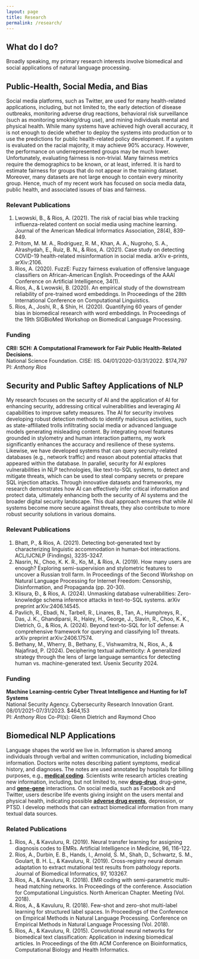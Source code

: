 ```yaml
---
layout: page
title: Research
permalink: /research/
---
```


## What do I do?
Broadly speaking, my primary research interests involve biomedical and social applications of natural language processing.


## Public-Health, Social Media, and Bias

Social media platforms, such as Twitter, are used for many health-related applications, including, but not limited to, the early detection of disease outbreaks, monitoring adverse drug reactions, behavioral risk surveillance (such as monitoring smoking/drug use), and mining individuals mental and physical health.  While many systems have achieved high overall accuracy, it is not enough to decide whether to deploy the systems into production or to use the predictions for public health-related policy development. If a system is evaluated on the racial majority, it may achieve 90% accuracy. However, the performance on underrepresented groups may be much lower. Unfortunately, evaluating fairness is non-trivial. Many fairness metrics require the demographics to be known, or at least, inferred. It is hard to estimate fairness for groups that do not appear in the training dataset. Moreover, many datasets are not large enough to contain every minority group. Hence, much of my recent work has focused on socia media data, public health, and associated issues of bias and fairness.

### Relevant Publications

1. Lwowski, B., & Rios, A. (2021). The risk of racial bias while tracking influenza-related content on social media using machine learning. Journal of the American Medical Informatics Association, 28(4), 839-849.
2. Pritom, M. M. A., Rodriguez, R. M., Khan, A. A., Nugroho, S. A., Alrashydah, E., Ruiz, B. N., & Rios, A. (2021). Case study on detecting COVID-19 health-related misinformation in social media. arXiv e-prints, arXiv:2106.
3. Rios, A. (2020). FuzzE: Fuzzy fairness evaluation of offensive language classifiers on African-American English. Proceedings of the AAAI Conference on Artificial Intelligence, 34(1).
4. Rios, A., & Lwowski, B. (2020). An empirical study of the downstream reliability of pre-trained word embeddings. In Proceedings of the 28th International Conference on Computational Linguistics.
5. Rios, A., Joshi, R., & Shin, H. (2020). Quantifying 60 years of gender bias in biomedical research with word embeddings. In Proceedings of the 19th SIGBioMed Workshop on Biomedical Language Processing.

### Funding

**CRII: SCH: A Computational Framework for Fair Public Health-Related Decisions.**<br/>
National Science Foundation. CISE: IIS. 04/01/2020-03/31/2022. \$174,797<br/>
PI: *Anthony Rios*


## Security and Public Saftey Applications of NLP
My research focuses on the security of AI and the application of AI for enhancing security, addressing critical vulnerabilities and leveraging AI capabilities to improve safety measures. The AI for security involves developing robust detection methods to identify malicious activities, such as state-affiliated trolls infiltrating social media or advanced language models generating misleading content. By integrating novel features grounded in stylometry and human interaction patterns, my work significantly enhances the accuracy and resilience of these systems. Likewise, we have developed systems that can query secruity-related databases (e.g., network traffic) and reason about potential attacks that appeared within the database. In parallel, security for AI explores vulnerabilities in NLP technologies, like text-to-SQL systems, to detect and mitigate threats, which can be used to steal company secrets or prepare SQL injection attacks. Through innovative datasets and frameworks, my research demonstrates how AI can effectively infer critical information and protect data, ultimately enhancing both the security of AI systems and the broader digital security landscape. This dual approach ensures that while AI systems become more secure against threats, they also contribute to more robust security solutions in various domains.

### Relevant Publications
1. Bhatt, P., & Rios, A. (2021). Detecting bot-generated text by characterizing linguistic accommodation in human-bot interactions. ACL/IJCNLP (Findings), 3235-3247.
2. Nasrin, N., Choo, K. K. R., Ko, M., & Rios, A. (2019). How many users are enough? Exploring semi-supervision and stylometric features to uncover a Russian troll farm. In Proceedings of the Second Workshop on Natural Language Processing for Internet Freedom: Censorship, Disinformation, and Propaganda (pp. 20-30).
3. Klisura, Đ., & Rios, A. (2024). Unmasking database vulnerabilities: Zero-knowledge schema inference attacks in text-to-SQL systems. arXiv preprint arXiv:2406.14545.
4. Pavlich, R., Ebadi, N., Tarbell, R., Linares, B., Tan, A., Humphreys, R., Das, J. K., Ghandiparsi, R., Haley, H., George, J., Slavin, R., Choo, K. K., Dietrich, G., & Rios, A. (2024). Beyond text-to-SQL for IoT defense: A comprehensive framework for querying and classifying IoT threats. arXiv preprint arXiv:2406.17574.
5. Bethany, M., Wherry, B., Bethany, E., Vishwamitra, N., Rios, A., & Najafirad, P. (2024). Deciphering textual authenticity: A generalized strategy through the lens of large language semantics for detecting human vs. machine-generated text. Usenix Security 2024.


### Funding
**Machine Learning-centric Cyber Threat Intelligence and Hunting for IoT Systems**<br/>
National Security Agency. Cybersecurity Research Innovation Grant. 08/01/2021-07/31/2023. \$464,153<br/>
PI: *Anthony Rios* Co-PI(s): Glenn Dietrich and Raymond Choo


## Biomedical NLP Applications
Language shapes the world we live in. Information is shared among individuals through verbal and written communication, including biomedical information. Doctors write notes describing patient symptoms, medical history, and diagnoses. The notes are used annotated by hospitals for billing purposes, e.g., <a href="https://anthonyrios.net/blog/2018/02/naacl"><b>medical coding</b></a>. Scientists write research articles creating new information, including, but not limited to, new <a href="https://anthonyrios.net/blog/2017/08/ichi"><b>drug-drug</b></a>, drug-gene, and <a href="https://anthonyrios.net/blog/2018/03/bioinformatics-2018"><b>gene-gene</b></a> interactions. On social media, such as Facebook and Twitter, users describe life events giving insight on the users mental and physical health, indicating possible <a href="https://anthonyrios.net/blog/2017/11/smmh"><b>adverse drug events</b></a>, depression, or PTSD. I develop methods that can extract biomedical information from many textual data sources.

### Related Publications
1. Rios, A., & Kavuluru, R. (2019). Neural transfer learning for assigning diagnosis codes to EMRs. Artificial Intelligence in Medicine, 96, 116-122.
2. Rios, A., Durbin, E. B., Hands, I., Arnold, S. M., Shah, D., Schwartz, S. M., Goulart, B. H. L., & Kavuluru, R. (2019). Cross-registry neural domain adaptation to extract mutational test results from pathology reports. Journal of Biomedical Informatics, 97, 103267.
3. Rios, A., & Kavuluru, R. (2018). EMR coding with semi-parametric multi-head matching networks. In Proceedings of the conference. Association for Computational Linguistics. North American Chapter. Meeting (Vol. 2018).
4. Rios, A., & Kavuluru, R. (2018). Few-shot and zero-shot multi-label learning for structured label spaces. In Proceedings of the Conference on Empirical Methods in Natural Language Processing. Conference on Empirical Methods in Natural Language Processing (Vol. 2018).
5. Rios, A., & Kavuluru, R. (2015). Convolutional neural networks for biomedical text classification: Application in indexing biomedical articles. In Proceedings of the 6th ACM Conference on Bioinformatics, Computational Biology and Health Informatics.
